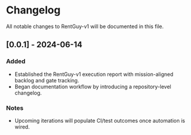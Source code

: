 # Changelog

All notable changes to RentGuy-v1 will be documented in this file.

## [0.0.1] - 2024-06-14
### Added
- Established the RentGuy-v1 execution report with mission-aligned backlog and gate tracking.
- Began documentation workflow by introducing a repository-level changelog.

### Notes
- Upcoming iterations will populate CI/test outcomes once automation is wired.
